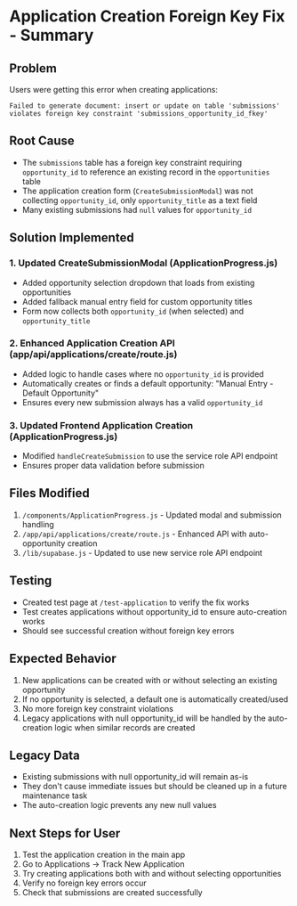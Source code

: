 # Application Creation Foreign Key Fix - Summary

## Problem
Users were getting this error when creating applications:
```
Failed to generate document: insert or update on table 'submissions' violates foreign key constraint 'submissions_opportunity_id_fkey'
```

## Root Cause
- The `submissions` table has a foreign key constraint requiring `opportunity_id` to reference an existing record in the `opportunities` table
- The application creation form (`CreateSubmissionModal`) was not collecting `opportunity_id`, only `opportunity_title` as a text field
- Many existing submissions had `null` values for `opportunity_id`

## Solution Implemented

### 1. Updated CreateSubmissionModal (ApplicationProgress.js)
- Added opportunity selection dropdown that loads from existing opportunities
- Added fallback manual entry field for custom opportunity titles
- Form now collects both `opportunity_id` (when selected) and `opportunity_title`

### 2. Enhanced Application Creation API (app/api/applications/create/route.js)
- Added logic to handle cases where no `opportunity_id` is provided
- Automatically creates or finds a default opportunity: "Manual Entry - Default Opportunity"
- Ensures every new submission always has a valid `opportunity_id`

### 3. Updated Frontend Application Creation (ApplicationProgress.js)
- Modified `handleCreateSubmission` to use the service role API endpoint
- Ensures proper data validation before submission

## Files Modified
1. `/components/ApplicationProgress.js` - Updated modal and submission handling
2. `/app/api/applications/create/route.js` - Enhanced API with auto-opportunity creation
3. `/lib/supabase.js` - Updated to use new service role API endpoint

## Testing
- Created test page at `/test-application` to verify the fix works
- Test creates applications without opportunity_id to ensure auto-creation works
- Should see successful creation without foreign key errors

## Expected Behavior
1. New applications can be created with or without selecting an existing opportunity
2. If no opportunity is selected, a default one is automatically created/used
3. No more foreign key constraint violations
4. Legacy applications with null opportunity_id will be handled by the auto-creation logic when similar records are created

## Legacy Data
- Existing submissions with null opportunity_id will remain as-is
- They don't cause immediate issues but should be cleaned up in a future maintenance task
- The auto-creation logic prevents any new null values

## Next Steps for User
1. Test the application creation in the main app
2. Go to Applications → Track New Application
3. Try creating applications both with and without selecting opportunities
4. Verify no foreign key errors occur
5. Check that submissions are created successfully
